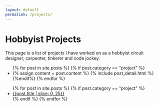 ```yaml
---
layout: default
permalink: /projects/
---
```


<!-- This code loads all posts and displays them -->
<top>
	<div class="container">
	<h1> Hobbyist Projects</h1>
	<p> This page is a list of projects I have worked on as a hobbyist circuit designer, carpenter, tinkerer and code jockey. </p>
	</div>
</top>
<div class="row">
<div class="span1">
	<ul>
	  {% for post in site.posts %}
	  	  {% if post.category == "project" %}
	    <li>
	      {% assign content = post.content %}
	      {% include post_detail.html %}
	    </li>
	    {%endif%}
	  {% endfor %}
	</ul>
</div>	

<div class="span2">
<div class="floating-list">
	<ul>
	  {% for post in site.posts %}
	  {% if post.category == "project" %}
	    <li>
	      <a href="#{{ post.title }}"> {{post.title | slice: 0, 25}} </a>
	    </li>
	  {% endif %}
	  {% endfor %}
	</ul>
</div>
</div>	
</div>

